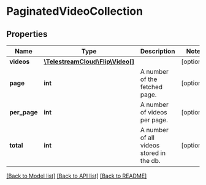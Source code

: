 # PaginatedVideoCollection

## Properties
Name | Type | Description | Notes
------------ | ------------- | ------------- | -------------
**videos** | [**\TelestreamCloud\Flip\Video[]**](Video.md) |  | [optional] 
**page** | **int** | A number of the fetched page. | [optional] 
**per_page** | **int** | A number of videos per page. | [optional] 
**total** | **int** | A number of all videos stored in the db. | [optional] 

[[Back to Model list]](../README.md#documentation-for-models) [[Back to API list]](../README.md#documentation-for-api-endpoints) [[Back to README]](../README.md)


